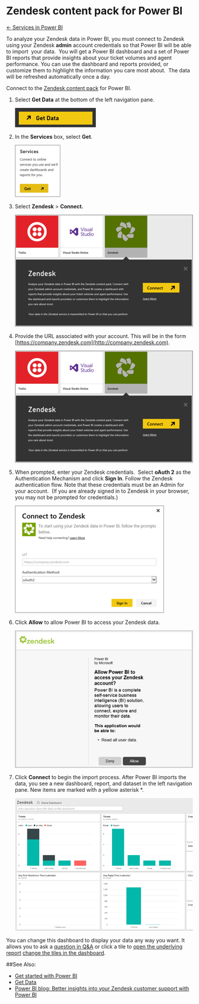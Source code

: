 <properties 
   pageTitle="Zendesk content pack for Power BI"
   description="Zendesk content pack for Power BI"
   services="powerbi" 
   documentationCenter="" 
   authors="v-anpasi" 
   manager="mblythe" 
   editor=""
   tags=""/>
 
<tags
   ms.service="powerbi"
   ms.devlang="NA"
   ms.topic="article"
   ms.tgt_pltfrm="NA"
   ms.workload="powerbi"
   ms.date="06/18/2015"
   ms.author="v-anpasi"/>
# Zendesk content pack for Power BI

[← Services in Power BI](https://support.powerbi.com/knowledgebase/topics/88770-services-in-power-bi)

To analyze your Zendesk data in Power BI, you must connect to Zendesk using your Zendesk **admin** account credentials so that Power BI will be able to import  your data.  You will get a Power BI dashboard and a set of Power BI reports that provide insights about your ticket volumes and agent performance. You can use the dashboard and reports provided, or customize them to highlight the information you care most about.  The data will be refreshed automatically once a day. 

Connect to the [Zendesk content pack](https://app.powerbi.com/getdata/services/zendesk) for Power BI.

1.  Select **Get Data** at the bottom of the left navigation pane.

    ![](media/powerbi-content-pack-zendesk/PBI_GetData.png)

2.  In the **Services** box, select **Get**.

    ![](media/powerbi-content-pack-zendesk/PBI_GetServices.png) 

3.  Select **Zendesk** \> **Connect.**

    ![](media/powerbi-content-pack-zendesk/PBI_ZendeskConnect.png)

4.  Provide the URL associated with your account. This will be in the form [https://company.zendesk.com](http://company.zendesk.com).

	![](media/powerbi-content-pack-zendesk/PBI_ZendeskConnect.png)

5.  When prompted, enter your Zendesk credentials.  Select **oAuth 2** as the Authentication Mechanism and click **Sign In**. Follow the Zendesk authentication flow. Note that these credentials must be an Admin for your account.  (If you are already signed in to Zendesk in your browser, you may not be prompted for credentials.)

	![](media/powerbi-content-pack-zendesk/PBI_ZendeskSignIn.png)

6.  Click **Allow** to allow Power BI to access your Zendesk data.

	![](media/powerbi-content-pack-zendesk/zendesk2.jpg)

7.  Click **Connect** to begin the import process. After Power BI imports the data, you see a new dashboard, report, and dataset in the left navigation pane. New items are marked with a yellow asterisk \*.

	![](media/powerbi-content-pack-zendesk/PBI_ZendeskDash.png)

You can change this dashboard to display your data any way you want. It allows you to ask a [question in Q&A](http://support.powerbi.com/knowledgebase/articles/474566-q-a-in-power-bi) or click a tile to [open the underlying report](http://support.powerbi.com/knowledgebase/articles/425669-when-you-click-a-tile-in-a-dashboard) [change the tiles in the dashboard](http://support.powerbi.com/knowledgebase/articles/424878-edit-a-tile-resize-move-rename-delete).

##See Also:
-  [Get started with Power BI](http://support.powerbi.com/knowledgebase/articles/430814-get-started-with-power-bi)
-  [Get Data](http://support.powerbi.com/knowledgebase/articles/434354-get-data)
-  [Power BI blog: Better insights into your Zendesk customer support with Power BI](http://blogs.msdn.com/b/powerbi/archive/2015/03/24/better-insights-into-your-zendesk-customer-support-with-power-bi.aspx)
